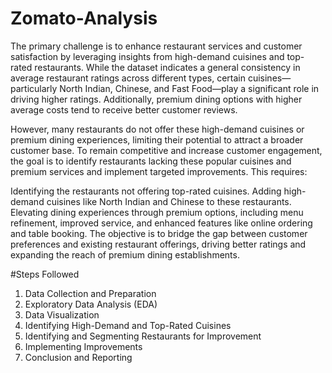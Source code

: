 # Zomato-Analysis

The primary challenge is to enhance restaurant services and customer satisfaction by leveraging insights from high-demand cuisines and top-rated restaurants. While the dataset indicates a general consistency in average restaurant ratings across different types, certain cuisines—particularly North Indian, Chinese, and Fast Food—play a significant role in driving higher ratings. Additionally, premium dining options with higher average costs tend to receive better customer reviews.

However, many restaurants do not offer these high-demand cuisines or premium dining experiences, limiting their potential to attract a broader customer base. To remain competitive and increase customer engagement, the goal is to identify restaurants lacking these popular cuisines and premium services and implement targeted improvements. This requires:

Identifying the restaurants not offering top-rated cuisines.
Adding high-demand cuisines like North Indian and Chinese to these restaurants.
Elevating dining experiences through premium options, including menu refinement, improved service, and enhanced features like online ordering and table booking.
The objective is to bridge the gap between customer preferences and existing restaurant offerings, driving better ratings and expanding the reach of premium dining establishments. 

#Steps Followed
1. Data Collection and Preparation
2. Exploratory Data Analysis (EDA)
3. Data Visualization
4. Identifying High-Demand and Top-Rated Cuisines
5. Identifying and Segmenting Restaurants for Improvement
6. Implementing Improvements
8. Conclusion and Reporting
